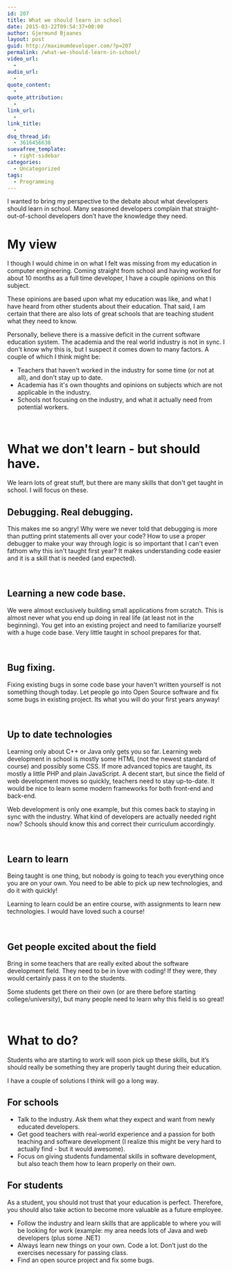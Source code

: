 ```yaml
---
id: 207
title: What we should learn in school
date: 2015-03-22T09:54:37+00:00
author: Gjermund Bjaanes
layout: post
guid: http://maximumdeveloper.com/?p=207
permalink: /what-we-should-learn-in-school/
video_url:
  - 
audio_url:
  - 
quote_content:
  - 
quote_attribution:
  - 
link_url:
  - 
link_title:
  - 
dsq_thread_id:
  - 3616456638
suevafree_template:
  - right-sidebar
categories:
  - Uncategorized
tags:
  - Programming
---
```

I wanted to bring my perspective to the debate about what developers should learn in school. Many seasoned developers complain that straight-out-of-school developers don’t have the knowledge they need.

<!--more-->
# My view

I though I would chime in on what I felt was missing from my education in computer engineering. Coming straight from school and having worked for about 10 months as a full time developer, I have a couple opinions on this subject.

These opinions are based upon what my education was like, and what I have heard from other students about their education. That said, I am certain that there are also lots of great schools that are teaching student what they need to know.

Personally, believe there is a massive deficit in the current software education system. The academia and the real world industry is not in sync. I don't know why this is, but I suspect it comes down to many factors. A couple of which I think might be:

  * Teachers that haven't worked in the industry for some time (or not at all), and don't stay up to date.
  * Academia has it's own thoughts and opinions on subjects which are not applicable in the industry.
  * Schools not focusing on the industry, and what it actually need from potential workers.

&nbsp;

# What we don't learn - but should have.

We learn lots of great stuff, but there are many skills that don't get taught in school. I will focus on these.

## Debugging. Real debugging.

This makes me so angry! Why were we never told that debugging is more than putting print statements all over your code? How to use a proper debugger to make your way through logic is so important that I can't even fathom why this isn't taught first year? It makes understanding code easier and it is a skill that is needed (and expected).

&nbsp;

## Learning a new code base.

We were almost exclusively building small applications from scratch. This is almost never what you end up doing in real life (at least not in the beginning). You get into an existing project and need to familiarize yourself with a huge code base. Very little taught in school prepares for that.

&nbsp;

## Bug fixing.

Fixing existing bugs in some code base your haven't written yourself is not something though today. Let people go into Open Source software and fix some bugs in existing project. Its what you will do your first years anyway!

&nbsp;

## Up to date technologies

Learning only about C++ or Java only gets you so far. Learning web development in school is mostly some HTML (not the newest standard of course) and possibly some CSS. If more advanced topics are taught, its mostly a little PHP and plain JavaScript. A decent start, but since the field of web development moves so quickly, teachers need to stay up-to-date. It would be nice to learn some modern frameworks for both front-end and back-end.

Web development is only one example, but this comes back to staying in sync with the industry. What kind of developers are actually needed right now? Schools should know this and correct their <span class="st">curriculum</span> accordingly.

&nbsp;

## Learn to learn

Being taught is one thing, but nobody is going to teach you everything once you are on your own. You need to be able to pick up new technologies, and do it with quickly!

Learning to learn could be an entire course, with assignments to learn new technologies. I would have loved such a course!

&nbsp;

## Get people excited about the field

Bring in some teachers that are really exited about the software development field. They need to be in love with coding! If they were, they would certainly pass it on to the students.

Some students get there on their own (or are there before starting college/university), but many people need to learn why this field is so great!

&nbsp;

# What to do?

Students who are starting to work will soon pick up these skills, but it’s should really be something they are properly taught during their education.

I have a couple of solutions I think will go a long way.

## For schools

  * Talk to the industry. Ask them what they expect and want from newly educated developers.
  * Get good teachers with real-world experience and a passion for both teaching and software development (I realize this might be very hard to actually find - but it would awesome).
  * Focus on giving students fundamental skills in software development, but also teach them how to learn properly on their own.

## For students

As a student, you should not trust that your education is perfect. Therefore, you should also take action to become more valuable as a future employee.

  * Follow the industry and learn skills that are applicable to where you will be looking for work (example: my area needs lots of Java and web developers (plus some .NET)
  * Always learn new things on your own. Code a lot. Don’t just do the exercises necessary for passing class.
  * Find an open source project and fix some bugs.

<div class="addtoany_share_save_container addtoany_content_bottom">
  <div class="a2a_kit a2a_kit_size_32 addtoany_list a2a_target" id="wpa2a_20">
    <a class="a2a_button_facebook" href="http://www.addtoany.com/add_to/facebook?linkurl=http%3A%2F%2Fgjermundbjaanes.com%2Fwhat-we-should-learn-in-school%2F&linkname=What%20we%20should%20learn%20in%20school" title="Facebook" rel="nofollow" target="_blank"></a><a class="a2a_button_twitter" href="http://www.addtoany.com/add_to/twitter?linkurl=http%3A%2F%2Fgjermundbjaanes.com%2Fwhat-we-should-learn-in-school%2F&linkname=What%20we%20should%20learn%20in%20school" title="Twitter" rel="nofollow" target="_blank"></a><a class="a2a_button_google_plus" href="http://www.addtoany.com/add_to/google_plus?linkurl=http%3A%2F%2Fgjermundbjaanes.com%2Fwhat-we-should-learn-in-school%2F&linkname=What%20we%20should%20learn%20in%20school" title="Google+" rel="nofollow" target="_blank"></a><a class="a2a_dd addtoany_share_save" href="https://www.addtoany.com/share"></a>
  </div>
</div>
